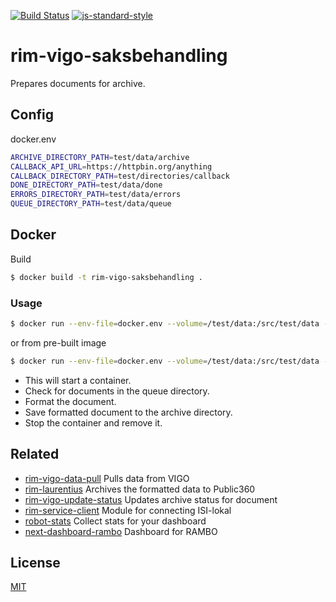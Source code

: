 [![Build Status](https://travis-ci.org/telemark/rim-vigo-saksbehandling.svg?branch=master)](https://travis-ci.org/telemark/rim-vigo-saksbehandling)
[![js-standard-style](https://img.shields.io/badge/code%20style-standard-brightgreen.svg?style=flat)](https://github.com/feross/standard)

# rim-vigo-saksbehandling

Prepares documents for archive.

## Config

docker.env

```bash
ARCHIVE_DIRECTORY_PATH=test/data/archive
CALLBACK_API_URL=https://httpbin.org/anything
CALLBACK_DIRECTORY_PATH=test/directories/callback
DONE_DIRECTORY_PATH=test/data/done
ERRORS_DIRECTORY_PATH=test/data/errors
QUEUE_DIRECTORY_PATH=test/data/queue
```

## Docker

Build

```bash
$ docker build -t rim-vigo-saksbehandling .
```

### Usage

```bash
$ docker run --env-file=docker.env --volume=/test/data:/src/test/data --rm rim-vigo-saksbehandling
```

or from pre-built image

```bash
$ docker run --env-file=docker.env --volume=/test/data:/src/test/data --rm telemark/rim-vigo-saksbehandling
```

- This will start a container. 
- Check for documents in the queue directory. 
- Format the document. 
- Save formatted document to the archive directory. 
- Stop the container and remove it.

## Related

- [rim-vigo-data-pull](https://github.com/telemark/rim-vigo-data-pull) Pulls data from VIGO
- [rim-laurentius](https://github.com/telemark/rim-laurentius) Archives the formatted data to Public360
- [rim-vigo-update-status](https://github.com/telemark/rim-vigo-update-status) Updates archive status for document
- [rim-service-client](https://github.com/telemark/rim-service-client) Module for connecting ISI-lokal
- [robot-stats](https://github.com/telemark/robot-stats) Collect stats for your dashboard
- [next-dashboard-rambo](https://github.com/telemark/next-dashboard-rambo) Dashboard for RAMBO

## License

[MIT](LICENSE)
